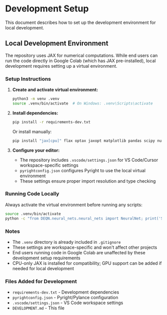 # Development Setup

This document describes how to set up the development environment for local development.

## Local Development Environment

The repository uses JAX for numerical computations. While end users can run the code directly in Google Colab (which has JAX pre-installed), local development requires setting up a virtual environment.

### Setup Instructions

1. **Create and activate virtual environment:**

    ```bash
    python3 -m venv .venv
    source .venv/bin/activate  # On Windows: .venv\Scripts\activate
    ```

2. **Install dependencies:**

    ```bash
    pip install -r requirements-dev.txt
    ```

    Or install manually:

    ```bash
    pip install "jax[cpu]" flax optax jaxopt matplotlib pandas scipy numpy
    ```

3. **Configure your editor:**
    - The repository includes `.vscode/settings.json` for VS Code/Cursor workspace-specific settings
    - `pyrightconfig.json` configures Pyright to use the local virtual environment
    - These settings ensure proper import resolution and type checking

### Running Code Locally

Always activate the virtual environment before running any scripts:

```bash
source .venv/bin/activate
python -c "from DEQN.neural_nets.neural_nets import NeuralNet; print('Setup working!')"
```

### Notes

-   The `.venv` directory is already included in `.gitignore`
-   These settings are workspace-specific and won't affect other projects
-   End users running code in Google Colab are unaffected by these development setup requirements
-   CPU-only JAX is installed for compatibility; GPU support can be added if needed for local development

### Files Added for Development

-   `requirements-dev.txt` - Development dependencies
-   `pyrightconfig.json` - Pyright/Pylance configuration
-   `.vscode/settings.json` - VS Code workspace settings
-   `DEVELOPMENT.md` - This file

